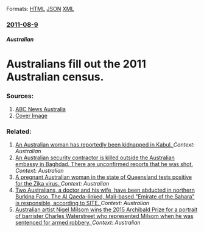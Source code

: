 
Formats: [HTML](/news/2011/08/9/australians-fill-out-the-2011-australian-census.html)  [JSON](/news/2011/08/9/australians-fill-out-the-2011-australian-census.json)  [XML](/news/2011/08/9/australians-fill-out-the-2011-australian-census.xml)  

### [2011-08-9](/news/2011/08/9/index.md)

##### Australian
# Australians fill out the 2011 Australian census. 




### Sources:

1. [ABC News Australia](http://www.abc.net.au/news/specials/census-2011/)
1. [Cover Image](http://www.abc.net.au/news/linkableblob/6072216/data/abc-news-data.jpg)

### Related:

1. [An Australian woman has reportedly been kidnapped in Kabul. ](/news/2016/11/6/an-australian-woman-has-reportedly-been-kidnapped-in-kabul.md) _Context: Australian_
2. [An Australian security contractor is killed outside the Australian embassy in Baghdad. There are unconfirmed reports that he was shot. ](/news/2016/05/13/an-australian-security-contractor-is-killed-outside-the-australian-embassy-in-baghdad-there-are-unconfirmed-reports-that-he-was-shot.md) _Context: Australian_
3. [A pregnant Australian woman in the state of Queensland tests positive for the Zika virus. ](/news/2016/02/10/a-pregnant-australian-woman-in-the-state-of-queensland-tests-positive-for-the-zika-virus.md) _Context: Australian_
4. [Two Australians, a doctor and his wife, have been abducted in northern Burkina Faso. The Al Qaeda-linked, Mali-based "Emirate of the Sahara" is responsible, according to SITE. ](/news/2016/01/16/two-australians-a-doctor-and-his-wife-have-been-abducted-in-northern-burkina-faso-the-al-qaeda-linked-mali-based-emirate-of-the-sahara.md) _Context: Australian_
5. [Australian artist Nigel Milsom wins the 2015 Archibald Prize for a portrait of barrister Charles Waterstreet who represented Milsom when he was sentenced for armed robbery. ](/news/2015/07/17/australian-artist-nigel-milsom-wins-the-2015-archibald-prize-for-a-portrait-of-barrister-charles-waterstreet-who-represented-milsom-when-he.md) _Context: Australian_
